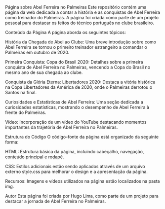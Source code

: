 Página sobre Abel Ferreira no Palmeiras
Este repositório contém uma página da web dedicada a contar a história e as conquistas de Abel Ferreira como treinador do Palmeiras. A página foi criada como parte de um projeto pessoal para destacar os feitos do técnico português no clube brasileiro.

Conteúdo da Página
A página aborda os seguintes tópicos:

História da Chegada de Abel ao Clube: Uma breve introdução sobre como Abel Ferreira se tornou o primeiro treinador estrangeiro a comandar o Palmeiras em outubro de 2020.

Primeira Conquista: Copa do Brasil 2020: Detalhes sobre a primeira conquista de Abel Ferreira no Palmeiras, vencendo a Copa do Brasil no mesmo ano de sua chegada ao clube.

Conquista da Glória Eterna: Libertadores 2020: Destaca a vitória histórica na Copa Libertadores da América de 2020, onde o Palmeiras derrotou o Santos na final.

Curiosidades e Estatísticas de Abel Ferreira: Uma seção dedicada a curiosidades estatísticas, mostrando o desempenho de Abel Ferreira à frente do Palmeiras.

Vídeo: Incorporação de um vídeo do YouTube destacando momentos importantes da trajetória de Abel Ferreira no Palmeiras.

Estrutura do Código
O código-fonte da página está organizado da seguinte forma:

HTML: Estrutura básica da página, incluindo cabeçalho, navegação, conteúdo principal e rodapé.

CSS: Estilos adicionais estão sendo aplicados através de um arquivo externo style.css para melhorar o design e a apresentação da página.

Recursos: Imagens e vídeos utilizados na página estão localizados na pasta img.

Autor
Esta página foi criada por Hugo Lima, como parte de um projeto para destacar a jornada de Abel Ferreira no Palmeiras.


